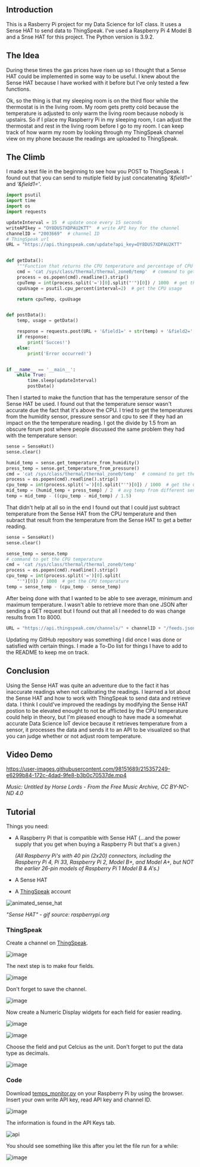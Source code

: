## Introduction

This is a Rasberry Pi project for my Data Science for IoT class. It uses a Sense HAT to send data to ThingSpeak. I've used a Raspberry Pi 4 Model B and a Snse HAT for this project. The Python version is 3.9.2.

## The Idea

During these times the gas prices have risen up so I thought that a Sense HAT could be implemented in some way to be useful. I knew about the Sense HAT because I have worked with it before but I've only tested a few functions. 

Ok, so the thing is that my sleeping room is on the third floor while the thermostat is in the living room. My room gets pretty cold because the temperature is adjusted to only warm the living room because nobody is upstairs. So if I place my Raspberry Pi in my sleeping room, I can adjust the thermostat and rest in the living room before I go to my room. I can keep track of how warm my room by looking through my ThingSpeak channel view on my phone because the readings are uploaded to ThingSpeak.

## The Climb

I made a test file in the beginning to see how you POST to ThingSpeak. I found out that you can send to mutiple field by just concatenating *'&field1='* and *'&field1='*.
```python
import psutil
import time
import os
import requests

updateInterval = 15  # update once every 15 seconds
writeAPIkey = "OY8DUS7XDPAU2KTT"  # write API key for the channel
channelID = "2003669"  # channel ID
# ThingSpeak url
URL = "https://api.thingspeak.com/update?api_key=OY8DUS7XDPAU2KTT"


def getData():
    """Function that returns the CPU temperature and percentage of CPU utilization"""
    cmd = 'cat /sys/class/thermal/thermal_zone0/temp'  # command to get the CPU temperature
    process = os.popen(cmd).readline().strip()
    cpuTemp = int(process.split('=')[0].split("'")[0]) / 1000  # get the CPU temperature
    cpuUsage = psutil.cpu_percent(interval=2)  # get the CPU usage

    return cpuTemp, cpuUsage


def postData():
    temp, usage = getData()

    response = requests.post(URL + '&field1=' + str(temp) + '&field2=' + str(usage))
    if response:
        print('Succes!')
    else:
        print('Error occurred!')


if __name__ == '__main__':
    while True:
        time.sleep(updateInterval)
        postData()
```
Then I started to make the function that has the temperature sensor of the Sense HAT be used.
I found out that the temperature sensor wasn't accurate due the fact that it's above the CPU.
I tried to get the temperatures from the humidity sensor, pressure sensor and cpu to see if they had an impact on the the temperature reading. I got the divide by 1.5 from an obscure forum post where people discussed the same problem they had with the temperature sensor:
```python
sense = SenseHat()
sense.clear()

humid_temp = sense.get_temperature_from_humidity()
press_temp = sense.get_temperature_from_pressure()
cmd = 'cat /sys/class/thermal/thermal_zone0/temp'  # command to get the CPU temperature
process = os.popen(cmd).readline().strip()
cpu_temp = int(process.split('=')[0].split("'")[0]) / 1000  # get the CPU temperature
mid_temp = (humid_temp + press_temp) / 2  # avg temp from different sensors
temp = mid_temp - ((cpu_temp - mid_temp) / 1.5)
```
That didn't help at all so in the end I found out that I could just subtract temperature from the Sense HAT from the CPU temperature and then subract that result from the temperature from the Sense HAT to get a better reading.
```python
sense = SenseHat()
sense.clear()

sense_temp = sense.temp
# command to get the CPU temperature
cmd = 'cat /sys/class/thermal/thermal_zone0/temp'
process = os.popen(cmd).readline().strip()
cpu_temp = int(process.split('=')[0].split(
    "'")[0]) / 1000  # get the CPU temperature
temp = sense_temp - (cpu_temp - sense_temp)
```
After being done with that I wanted to be able to see average, minimum and maximum temperature. I wasn't able to retrieve more than one JSON after sending a GET request but I found out that all I needed to do was change results from 1 to 8000.
```python
URL = "https://api.thingspeak.com/channels/" + channelID + "/feeds.json?api_key=" + readAPIkey + "&results=8000"
```
Updating my GitHub repository was something I did once I was done or satisfied with certain things. I made a To-Do list for things I have to add to the README to keep me on track.

## Conclusion

Using the Sense HAT was quite an adventure due to the fact it has inaccurate readings when not calibrating the readings. I learned a lot about the Sense HAT and how to work with ThingSpeak to send data and retrieve data. I think I could've improved the readings by modifying the Sense HAT postion to be elevated enought to not be afflicted by the CPU temperature could help in theory, but I'm pleased enough to have made a somewhat accurate Data Science IoT device because it retrieves temperature from a sensor, it processes the data and sends it to an API to be visualized so that you can judge whether or not adjust room temperature. 

## Video Demo

https://user-images.githubusercontent.com/98151689/215357249-e6299b84-172c-4dad-9fe8-b3b0c70537de.mp4

*Music: Untitled by Horse Lords - From the Free Music Archive, CC BY-NC-ND 4.0*

## Tutorial

Things you need:
- A Raspberry Pi that is compatible with Sense HAT (...and the power supply that you get when buying a Raspberry Pi but that's a given.)

   *(All Raspberry Pi's with 40 pin (2x20) connectors, including the Raspberry Pi 4, Pi 33, Raspberry Pi 2, Model B+, and Model A+, but NOT the earlier 26-pin models of Raspberry Pi 1 Model B & A's.)*  

- A Sense HAT
- A [ThingSpeak](https://thingspeak.com/) account

![animated_sense_hat](https://user-images.githubusercontent.com/98151689/214977208-5eb85727-5235-4802-861c-6f976d1720a1.gif)

*"Sense HAT" - gif source: raspberrypi.org*

### ThingSpeak

Create a channel on [ThingSpeak](https://thingspeak.com/).

![image](https://user-images.githubusercontent.com/98151689/214981519-557914fe-257a-4add-bfa6-2c5b661b0b96.png)

The next step is to make four fields.

![image](https://user-images.githubusercontent.com/98151689/214981701-95b221ce-4af0-4538-bc5b-07f01f3581f9.png)

Don't forget to save the channel.

![image](https://user-images.githubusercontent.com/98151689/214981938-6e5b0b2c-a79c-432d-853c-5e13dda55d42.png)

Now create a Numeric Display widgets for each field for easier reading.

![image](https://user-images.githubusercontent.com/98151689/214987254-8807afd1-c4b0-4281-9e36-d70af3c310ea.png)

![image](https://user-images.githubusercontent.com/98151689/214987262-4d11876e-5eab-4a21-8b6e-30100535b554.png)

Choose the field and put Celcius as the unit. Don't forget to put the data type as decimals.

![image](https://user-images.githubusercontent.com/98151689/214987615-85f161f7-be27-429c-950d-b12241985619.png)

### Code
Download [temps_monitor.py](https://github.com/jycal/iot-temps-rpi/blob/main/temps_monitor.py) on your Raspberry Pi by using the browser.
Insert your own write API key, read API key and channel ID. 

![image](https://user-images.githubusercontent.com/98151689/214980503-eb591f69-6db0-40a8-896e-80cb98641be4.png)

The information is found in the API Keys tab.

![api](https://user-images.githubusercontent.com/98151689/214980922-7390fada-304c-4d89-894a-434a2c9c3374.png)

You should see something like this after you let the file run for a while:

![image](https://user-images.githubusercontent.com/98151689/214982768-0d7e6bc0-c652-4a47-8c77-3a3e2ed3e061.png)
